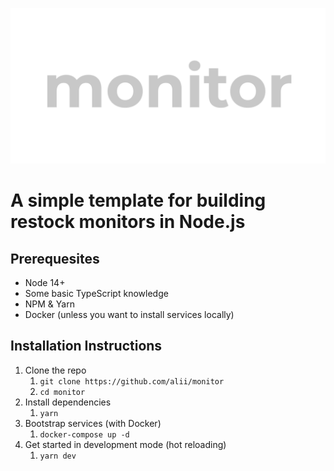 ![Monitor Logo](./docs/monitor.png)

# A simple template for building restock monitors in Node.js

## Prerequesites

- Node 14+
- Some basic TypeScript knowledge
- NPM & Yarn
- Docker (unless you want to install services locally)

## Installation Instructions

1. Clone the repo
   1. `git clone https://github.com/alii/monitor`
   2. `cd monitor`
2. Install dependencies
   1. `yarn`
3. Bootstrap services (with Docker)
   1. `docker-compose up -d`
4. Get started in development mode (hot reloading)
   1. `yarn dev`
